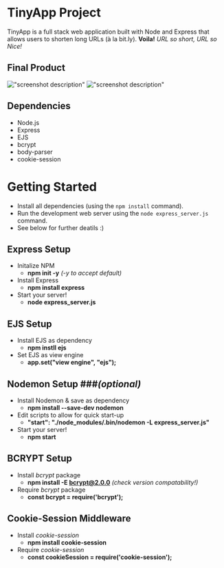 # TinyApp Project

TinyApp is a full stack web application built with Node and Express that allows users to shorten long URLs (à la bit.ly). **Voila!** *URL so short, URL so Nice!*

## Final Product

!["screenshot description"](#)
!["screenshot description"](#)

## Dependencies

- Node.js
- Express
- EJS
- bcrypt
- body-parser
- cookie-session

# Getting Started

- Install all dependencies (using the `npm install` command).
- Run the development web server using the `node express_server.js` command.
- See below for further deatils :) 


## Express Setup

- Initalize NPM  
	- **npm init -y** *(-y to accept default)*
- Install Express
	- **npm install express**
- Start your server!
	- **node express_server.js**

## EJS Setup

- Install EJS as dependency 
	- **npm instll ejs**
- Set EJS as view engine
	- **app.set("view engine", "ejs");**

## Nodemon Setup ###*(optional)*

- Install Nodemon & save as dependency 
	- **npm install --save-dev nodemon**
- Edit scripts to allow for quick start-up
	- **"start": "./node_modules/.bin/nodemon -L express_server.js"**
- Start your server!
	- **npm start**

## BCRYPT Setup

- Install *bcrypt* package
	- **npm install -E bcrypt@2.0.0** *(check version compatability!)*
- Require *bcrypt* package
	- **const bcrypt = require('bcrypt');**

## Cookie-Session Middleware

- Install *cookie-session*
	- **npm install cookie-session**
- Require *cookie-session*
	- **const cookieSession = require('cookie-session');**










